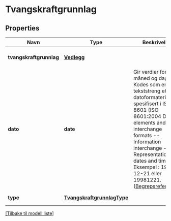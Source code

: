 # Tvangskraftgrunnlag

## Properties

| Navn                    | Type                                                      | Beskrivelse                                                                                                                                                                                                                                                                                                                                                            | Notater                      |
|-------------------------|-----------------------------------------------------------|------------------------------------------------------------------------------------------------------------------------------------------------------------------------------------------------------------------------------------------------------------------------------------------------------------------------------------------------------------------------|------------------------------|
| **tvangskraftgrunnlag** | [**Vedlegg**](Vedlegg.md)                                 |                                                                                                                                                                                                                                                                                                                                                                        | [optional] [default to null] |
| **dato**                | **date**                                                  | Gir verdier for år, måned og dag. Kodes som en tekststreng etter datoformatering spesifisert i  ISO 8601 (ISO 8601:2004 Data elements and interchange formats -- Information interchange -- Representation of dates and times). Eksempel : 1998-12-21 eller 19981221.   ([Begrepsreferanse](https://data.skatteetaten.no/begrep/20b52aed-9fe1-11e5-a9f8-e4115b280940)) | [optional] [default to null] |
| **type**                | [**TvangskraftgrunnlagType**](TvangskraftgrunnlagType.md) |                                                                                                                                                                                                                                                                                                                                                                        | [default to null]            |

[[Tilbake til modell liste]](../index.md)


